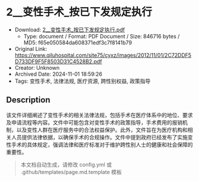# 2__变性手术_按已下发规定执行

- Download: [2__变性手术_按已下发规定执行.pdf](2__变性手术_按已下发规定执行.pdf)
    - Type: document / Format: PDF Document / Size: 846716 bytes / MD5: f65e050584da608371edf3c7f8141b79
- Original Link: https://www.qiluhospital.com/site75/cyxz/images/2012/11/01/2C72DDF5D733DF9F5F8503D31C4528B2.pdf
- Creator: Unknown
- Archived Date: 2024-11-01 18:59:26
- Tags: 变性手术, 法律法规, 医疗资源, 跨性别权益, 政策指导

## Description

该文件详细阐述了变性手术的相关法律法规，包括手术在医疗体系中的地位、要求及申请流程等内容。文件中可能包含对变性手术的政策指导，手术费用的报销机制，以及变性人群在医疗服务中的合法权益保护。此外，文件旨在为医疗机构和相关人员提供法律依据，以确保手术的合规操作。文件中提到政府已经发布了实施变性手术的具体规定，强调法律和医疗标准对于维护跨性别人士的健康和社会保障的重要性。

> 本文档自动生成，请修改 config.yml 或 .github/templates/page.md.template 模板
